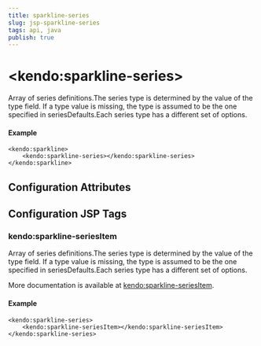 ```yaml
---
title: sparkline-series
slug: jsp-sparkline-series
tags: api, java
publish: true
---
```


# \<kendo:sparkline-series\>

Array of series definitions.The series type is determined by the value of the type field.
If a type value is missing, the type is assumed to be the one specified in seriesDefaults.Each series type has a different set of options.

#### Example
    <kendo:sparkline>
        <kendo:sparkline-series></kendo:sparkline-series>
    </kendo:sparkline>

## Configuration Attributes


##  Configuration JSP Tags

### kendo:sparkline-seriesItem

Array of series definitions.The series type is determined by the value of the type field.
If a type value is missing, the type is assumed to be the one specified in seriesDefaults.Each series type has a different set of options.

More documentation is available at [kendo:sparkline-seriesItem](/api/wrappers/jsp/sparkline/seriesitem).

#### Example

    <kendo:sparkline-series>
        <kendo:sparkline-seriesItem></kendo:sparkline-seriesItem>
    </kendo:sparkline-series>

